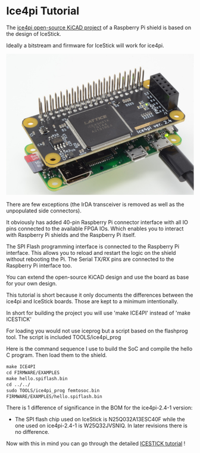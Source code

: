 Ice4pi Tutorial
=================


The [ice4pi open-source KiCAD project](https://github.com/lightside-instruments/ice4pi) of a Raspberry Pi shield is based on the design of IceStick.

Ideally a bitstream and firmware for IceStick will work for ice4pi.

![](Images/ice4pi.jpg)

There are few exceptions (the IrDA transceiver is removed as well as the unpopulated side connectors).

It obviously has added 40-pin Raspberry Pi connector interface with all IO pins connected to the available FPGA IOs. Which enables you to interact with Raspberry Pi shields and the Raspberry Pi itself.

The SPI Flash programming interface is connected to the Raspberry Pi interface. This allows you to reload and restart the logic on the shield without rebooting the Pi.
The Serial TX/RX pins are connected to the Raspberry Pi interface too.

You can extend the open-source KiCAD design and use the board as base for your own design.

This tutorial is short because it only documents the differences between the ice4pi and IceStick boards. Those are kept to a minimum intentionally.

In short for building the project you will use 'make ICE4PI'
instead of 'make ICESTICK'

For loading you would not use iceprog but a script based on the flashprog tool. The script is included TOOLS/ice4pi_prog

Here is the command sequence I use to build the SoC
and compile the hello C program. Then load them
to the shield.

```
make ICE4PI
cd FIRMWARE/EXAMPLES
make hello.spiflash.bin
cd ../../
sudo TOOLS/ice4pi_prog femtosoc.bin FIRMWARE/EXAMPLES/hello.spiflash.bin
```

There is 1 difference of significance in the BOM for the ice4pi-2.4-1 version:

- The SPI flash chip used on IceStick is N25Q032A13ESC40F while the one used
on ice4pi-2.4-1 is W25Q32JVSNIQ. In later revisions there is no difference.


Now with this in mind you can go through the detailed [ICESTICK tutorial](ICESTICK.md) !
